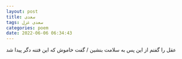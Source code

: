 ```yaml
---
layout: post
title: سعدی
tags: سعدی غزل
categories: poem
date: 2022-06-06 06:34:43
---
```


عقل را گفتم از این پس به سلامت بنشین / گفت خاموش که این فتنه دگر پیدا شد
